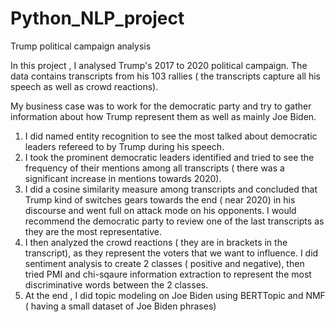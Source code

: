 # Python_NLP_project
Trump political campaign analysis

In this project , I analysed Trump's 2017 to 2020 political campaign.
The data contains transcripts from his 103 rallies ( the transcripts capture all his speech as well as crowd reactions).

My business case was to work for the democratic party and try to gather information about how Trump represent them as well as mainly Joe Biden.


1) I did named entity recognition to see the most talked about democratic leaders refereed to by Trump during his speech.
2) I took the prominent democratic leaders identified and tried to see the frequency of their mentions among all transcripts ( there was a significant increase in mentions towards 2020).
3) I did a cosine similarity measure among transcripts and concluded that Trump kind of switches gears towards the end ( near 2020) in his discourse and went full on attack mode on his opponents.
   I would recommend the democratic party to review one of the last transcripts as they are the most representative.
4) I then analyzed the crowd reactions ( they are in brackets in the transcript), as they represent the voters that we want to influence. I did sentiment analysis to create 2 classes ( positive and negative), then tried PMI and chi-sqaure information extraction to represent the most discriminative words between the 2 classes.
5) At the end , I did topic modeling on Joe Biden using BERTTopic and NMF ( having a small dataset of Joe Biden phrases)

